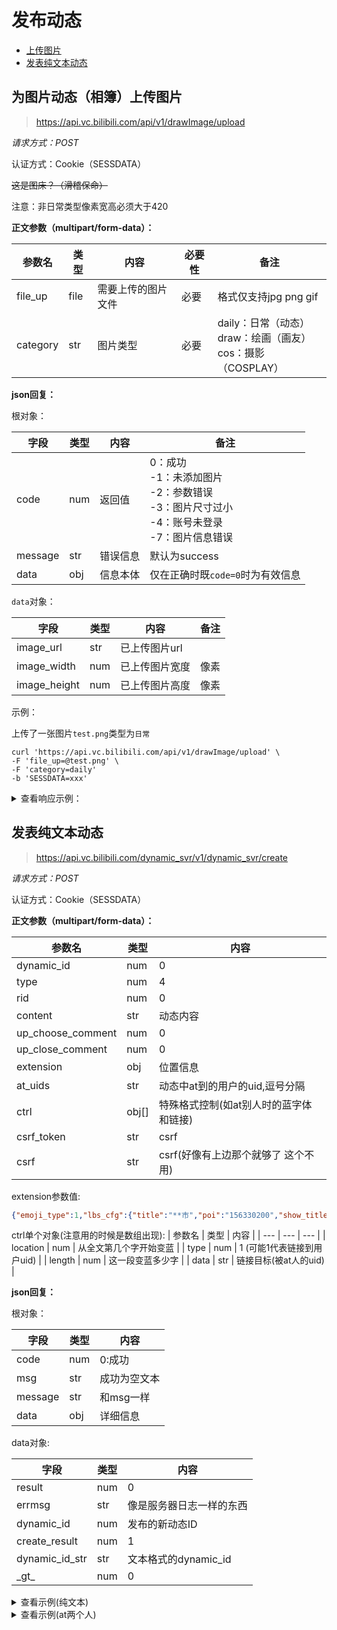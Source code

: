 # 发布动态

+ [上传图片](#为图片动态（相簿）上传图片)
+ [发表纯文本动态](#发表纯文本动态)


## 为图片动态（相簿）上传图片

> https://api.vc.bilibili.com/api/v1/drawImage/upload

*请求方式：POST*

认证方式：Cookie（SESSDATA）

~~这是图床？（滑稽保命）~~

注意：非日常类型像素宽高必须大于420

**正文参数（multipart/form-data）：**

| 参数名   | 类型 | 内容               | 必要性 | 备注                                                         |
| -------- | ---- | ------------------ | ------ | ------------------------------------------------------------ |
| file_up  | file | 需要上传的图片文件 | 必要   | 格式仅支持jpg  png  gif                                      |
| category | str  | 图片类型           | 必要   | daily：日常（动态）<br />draw：绘画（画友）<br />cos：摄影（COSPLAY） |

**json回复：**

根对象：

| 字段    | 类型 | 内容     | 备注                                                         |
| ------- | ---- | -------- | ------------------------------------------------------------ |
| code    | num  | 返回值   | 0：成功 <br />-1：未添加图片<br />-2：参数错误<br />-3：图片尺寸过小<br />-4：账号未登录<br />-7：图片信息错误 |
| message | str  | 错误信息 | 默认为success                                                |
| data    | obj  | 信息本体 | 仅在正确时既`code=0`时为有效信息                             |

`data`对象：

| 字段         | 类型 | 内容           | 备注 |
| ------------ | ---- | -------------- | ---- |
| image_url | str  | 已上传图片url  |      |
| image_width  | num  | 已上传图片宽度 | 像素 |
| image_height | num  | 已上传图片高度 | 像素 |

示例：

上传了一张图片`test.png`类型为`日常`

```shell
curl 'https://api.vc.bilibili.com/api/v1/drawImage/upload' \
-F 'file_up=@test.png' \
-F 'category=daily'
-b 'SESSDATA=xxx'
```

<details>
<summary>查看响应示例：</summary>

```json
{
    "code":0,
    "message":"success",
    "data":{
     "image_url":"http:\/\/i0.hdslb.com\/bfs\/album\/13f9523efe186a8066b2d72e80283cea2437eb62.png",
        "image_width":1225,
        "image_height":850
    }
}
```

</details>


## 发表纯文本动态

> https://api.vc.bilibili.com/dynamic_svr/v1/dynamic_svr/create

*请求方式：POST*

认证方式：Cookie（SESSDATA）

**正文参数（multipart/form-data）：**

| 参数名 | 类型 | 内容 |
| --- | --- | --- |
| dynamic_id | num | 0 |
| type | num | 4 |
| rid | num | 0 |
| content | str | 动态内容 |
| up_choose_comment | num | 0 |
| up_close_comment | num | 0 |
| extension | obj | 位置信息 |
| at_uids | str | 动态中at到的用户的uid,逗号分隔 |
| ctrl | obj[] | 特殊格式控制(如at别人时的蓝字体和链接) |
| csrf_token | str | csrf |
| csrf | str | csrf(好像有上边那个就够了 这个不用) |

extension参数值:
```json
{"emoji_type":1,"lbs_cfg":{"title":"**市","poi":"156330200","show_title":"**市","type":1,"address":"**市","location":{"lng":显示的经度数值,"lat":显示的纬度数值},"distance":0},"flag_cfg":{},"from_cfg":{"location":{"lat":用户实际纬度数值,"lng":用户实际经度数值}}}
```

ctrl单个对象(注意用的时候是数组出现):
| 参数名 | 类型 | 内容 |
| --- | --- | --- |
| location | num | 从全文第几个字开始变蓝 |
| type | num | 1 (可能1代表链接到用户uid) |
| length | num | 这一段变蓝多少字 |
| data | str | 链接目标(被at人的uid) |

**json回复：**

根对象：

| 字段 | 类型 | 内容 |
| --- | --- | --- |
| code | num | 0:成功 |
| msg | str | 成功为空文本 |
| message | str | 和msg一样 |
| data | obj | 详细信息 |

data对象:

| 字段 | 类型 | 内容 |
| --- | --- | --- |
| result | num | 0 |
| errmsg | str | 像是服务器日志一样的东西 |
| dynamic_id | num | 发布的新动态ID |
| create_result | num | 1 |
| dynamic_id_str | str | 文本格式的dynamic_id |
| \_gt_ | num | 0 |

<details>
<summary>查看示例(纯文本)</summary>

```bash
curl 'https://api.vc.bilibili.com/dynamic_svr/v1/dynamic_svr/create' \
    -X POST \
    -H 'User-Agent: Mozilla/5.0 (Windows NT 10.0; Win64; x64; rv:93.0) Gecko/20100101 Firefox/93.0' \
    -H 'Content-Type: application/x-www-form-urlencoded' \
    -H 'Referer: https://t.bilibili.com/' \
    -H 'Cookie: SESSDATA=******; bili_jct=de2731532b4ab96bc8536da948932668;' \
    --data-raw 'dynamic_id=0&type=4&rid=0&content=Hello%20Bug~&up_choose_comment=0&up_close_comment=0&extension=%7B%22emoji_type%22%3A1%2C%22from%22%3A%7B%22emoji_type%22%3A1%7D%2C%22flag_cfg%22%3A%7B%7D%7D&at_uids=&ctrl=%5B%5D&csrf_token=de2731532b4ab96bc8536da948932668&csrf=de2731532b4ab96bc8536da948932668'
```

```json
{
  "code": 0,
  "msg": "",
  "message": "",
  "data": {
    "result": 0,
    "errmsg": "; Create dynamic:588320531406678918, res:0, result:1; Push create kafka:0; Push create databus:0; Register comment result:0; Add outbox result:1",
    "dynamic_id": 588320531406678918,
    "create_result": 1,
    "dynamic_id_str": "588320531406678918",
    "_gt_": 0
  }
}

```

</details>

<details>
<summary>查看示例(at两个人)</summary>

动态正文
```
[热词系列_神仙UP]@暮光小猿wzt @社会易姐QwQ 
```

at_uids
```
15858903,293793435
```

ctrl
```json
[
  { "location": 11, "type": 1, "length": 9, "data": "15858903" },
  { "location": 20, "type": 1, "length": 9, "data": "293793435" }
]
```

命令
```bash
curl 'https://api.vc.bilibili.com/dynamic_svr/v1/dynamic_svr/create' \
    -X POST -H 'User-Agent: Mozilla/5.0 (Windows NT 10.0; Win64; x64; rv:93.0) Gecko/20100101 Firefox/93.0' \
    -H 'Accept: application/json, text/plain, */*' \
    -H 'Referer: https://t.bilibili.com/' \
    -H 'Cookie: SESSDATA=******; bili_jct=de2731532b4ab96bc8536da948932668' \
    --data-raw 'dynamic_id=0&type=4&rid=0&content=%5B%E7%83%AD%E8%AF%8D%E7%B3%BB%E5%88%97_%E7%A5%9E%E4%BB%99UP%5D%40%E6%9A%AE%E5%85%89%E5%B0%8F%E7%8C%BFwzt%20%40%E7%A4%BE%E4%BC%9A%E6%98%93%E5%A7%90QwQ%20&up_choose_comment=0&up_close_comment=0&extension=%7B%22emoji_type%22%3A1%2C%22from%22%3A%7B%22emoji_type%22%3A1%7D%2C%22flag_cfg%22%3A%7B%7D%7D&at_uids=15858903%2C293793435&ctrl=%5B%7B%22location%22%3A11%2C%22type%22%3A1%2C%22length%22%3A9%2C%22data%22%3A%2215858903%22%7D%2C%7B%22location%22%3A20%2C%22type%22%3A1%2C%22length%22%3A9%2C%22data%22%3A%22293793435%22%7D%5D&csrf_token=de2731532b4ab96bc8536da948932668&csrf=de2731532b4ab96bc8536da948932668'
```

</details>
